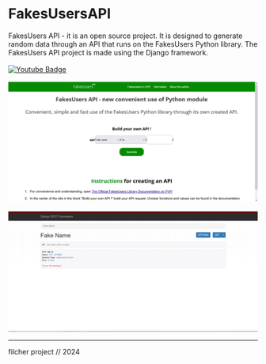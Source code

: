 # FakesUsersAPI
FakesUsers API - it is an open source project. It is designed to generate random data through an API that runs on the FakesUsers Python library. The FakesUsers API project is made using the Django framework.
<br><br>
<a href="https://pypi.org/project/FakesUsers/">
    <img src="https://img.shields.io/badge/PyPI-blue?style=for-the-badge&logo=pypi&logoColor=white" alt="Youtube Badge"/>
</a>
<br><br>
<img src="fuai1.PNG">
<br><br>
<img src="fuapi2.PNG">
<hr>

filcher project // 2024
